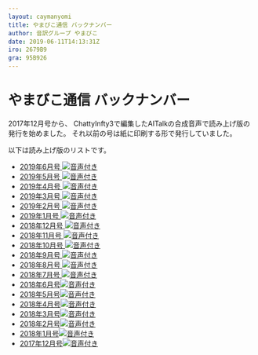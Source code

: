 ```yaml
---
layout: caymanyomi
title: やまびこ通信 バックナンバー
author: 音訳グループ やまびこ
date: 2019-06-11T14:13:31Z
iro: 2679B9
gra: 95B926
---
```


# やまびこ通信 バックナンバー

2017年12月号から、 ChattyInfty3で編集したAITalkの合成音声で読み上げ版の発行を始めました。 それ以前の号は紙に印刷する形で発行していました。

以下は読み上げ版のリストです。

- <a href="tusin201906.html">2019年6月号 <img src="media/Speaker_Icon_gray.png" srcset="media/Speaker_Icon_gray.svg" alt="音声付き" class="gyo" /></a>
- <a href="tusin201905.html">2019年5月号 <img src="media/Speaker_Icon_gray.png" srcset="media/Speaker_Icon_gray.svg" alt="音声付き" class="gyo" /></a>
- <a href="tusin201904.html">2019年4月号 <img src="media/Speaker_Icon_gray.png" srcset="media/Speaker_Icon_gray.svg" alt="音声付き" class="gyo" /></a>
- <a href="tusin201903.html">2019年3月号 <img src="media/Speaker_Icon_gray.png" srcset="media/Speaker_Icon_gray.svg" alt="音声付き" class="gyo" /></a>
- <a href="tusin201902.html">2019年2月号 <img src="media/Speaker_Icon_gray.png" srcset="media/Speaker_Icon_gray.svg" alt="音声付き" class="gyo" /></a>
- <a href="tusin201901.html">2019年1月号 <img src="media/Speaker_Icon_gray.png" srcset="media/Speaker_Icon_gray.svg" alt="音声付き" class="gyo" /></a>
- <a href="tusin201812.html">2018年12月号 <img src="media/Speaker_Icon_gray.png" srcset="media/Speaker_Icon_gray.svg" alt="音声付き" class="gyo" /></a>
- <a href="tusin201811.html">2018年11月号 <img src="media/Speaker_Icon_gray.png" srcset="media/Speaker_Icon_gray.svg" alt="音声付き" class="gyo" /></a>
- <a href="tusin201810.html">2018年10月号 <img src="media/Speaker_Icon_gray.png" srcset="media/Speaker_Icon_gray.svg" alt="音声付き" class="gyo" /></a>
- <a href="tusin201809.html">2018年9月号 <img src="media/Speaker_Icon_gray.png" srcset="media/Speaker_Icon_gray.svg" alt="音声付き" class="gyo" /></a>
- <a href="tusin201808.html">2018年8月号 <img src="media/Speaker_Icon_gray.png" srcset="media/Speaker_Icon_gray.svg" alt="音声付き" class="gyo" /></a>
- <a href="tusin201807.html">2018年7月号 <img src="media/Speaker_Icon_gray.png" srcset="media/Speaker_Icon_gray.svg" alt="音声付き" class="gyo" /></a>
- <a href="tusin201806.html">2018年6月号<img src="media/Speaker_Icon_gray.png" srcset="media/Speaker_Icon_gray.svg" alt="音声付き" class="gyo" /></a>
- <a href="tusin201805.html">2018年5月号<img src="media/Speaker_Icon_gray.png" srcset="media/Speaker_Icon_gray.svg" alt="音声付き" class="gyo" /></a>
- <a href="tusin201804.html">2018年4月号<img src="media/Speaker_Icon_gray.png" srcset="media/Speaker_Icon_gray.svg" alt="音声付き" class="gyo" /></a>
- <a href="tusin201803.html">2018年3月号<img src="media/Speaker_Icon_gray.png" srcset="media/Speaker_Icon_gray.svg" alt="音声付き" class="gyo" /></a>
- <a href="tusin201802.html">2018年2月号<img src="media/Speaker_Icon_gray.png" srcset="media/Speaker_Icon_gray.svg" alt="音声付き" class="gyo" /></a>
- <a href="tusin201801.html">2018年1月号<img src="media/Speaker_Icon_gray.png" srcset="media/Speaker_Icon_gray.svg" alt="音声付き" class="gyo" /></a>
- <a href="tusin201712.html">2017年12月号<img src="media/Speaker_Icon_gray.png" srcset="media/Speaker_Icon_gray.svg" alt="音声付き" class="gyo" /></a>

